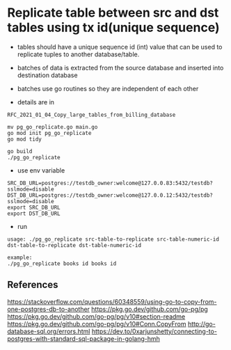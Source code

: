 # Replicate table between src and dst tables using tx id(unique sequence)

* tables should have a unique sequence id (int) value that can be used to replicate
  tuples to another database/table.
* batches of data is extracted from the source database and inserted into
  destination database
* batches use go routines so they are independent of each other

* details are in

`RFC_2021_01_04_Copy_large_tables_from_billing_database`

```
mv pg_go_replicate.go main.go
go mod init pg_go_replicate
go mod tidy

go build
./pg_go_replicate
```

* use env variable

```
SRC_DB_URL=postgres://testdb_owner:welcome@127.0.0.83:5432/testdb?sslmode=disable
DST_DB_URL=postgres://testdb_owner:welcome@127.0.0.12:5432/testdb?sslmode=disable
export SRC_DB_URL
export DST_DB_URL
```

* run

```
usage: ./pg_go_replicate src-table-to-replicate src-table-numeric-id dst-table-to-replicate dst-table-numeric-id

example:
./pg_go_replicate books id books id
```

## References

<https://stackoverflow.com/questions/60348559/using-go-to-copy-from-one-postgres-db-to-another>
<https://pkg.go.dev/github.com/go-pg/pg>
<https://pkg.go.dev/github.com/go-pg/pg/v10#section-readme>
<https://pkg.go.dev/github.com/go-pg/pg/v10#Conn.CopyFrom>
<http://go-database-sql.org/errors.html>
<https://dev.to/0xarjunshetty/connecting-to-postgres-with-standard-sql-package-in-golang-hmh>
